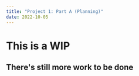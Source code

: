 ```yaml
---
title: "Project 1: Part A (Planning)"
date: 2022-10-05
---
```

# This is a WIP
## There's still more work to be done
